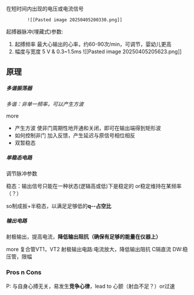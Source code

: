 在短时间内出现的电压或电流信号

			![[Pasted image 20250405200330.png]]


起搏器脉冲(埋藏式)参数:
1. 起搏频率
	最大心输出的心率，约60-90次/min，可调节，婴幼儿更高
2. 幅度与宽度
	5 V & 0.3~1.5ms
![[Pasted image 20250405205623.png]]
## 原理

##### 多谐振荡器
*多谐：非单一频率，可以产生方波*

more
- 产生方波
	使非门周期性地开通和关闭，即可在输出端得到矩形波
- 如何控制非门
	加入反馈，产生延迟与原信号相位相反
- 双暂稳态

##### 单稳态电路
调节脉冲参数

稳态：输出信号只能在一种状态(逻辑高或低)下是稳定的
	or稳定维持在某频率（？）

so制成扳+半稳态，以满足足够低的**q--占空比**

##### 输出电路
射极输出，提高电流，**降低输出阻抗（确保有足够的能量在仪器上）**

more
复合管VT1，VT2
射极输出电路:电流放大，降低输出阻抗
C隔直流
DW:稳压管，限幅


### Pros n Cons

P: 与自身心搏无关，易发生**竞争心律**，lead to 心颤（射血不足？）or过速


